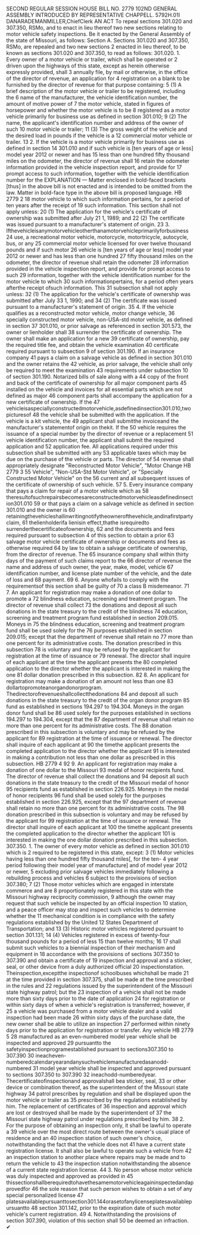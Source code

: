 SECOND REGULAR SESSION
HOUSE BILL NO. 2779
102ND GENERAL ASSEMBLY
INTRODUCED BY REPRESENTATIVE CHAPPELL.
5792H.01I DANARADEMANMILLER,ChiefClerk
AN ACT
To repeal sections 301.020 and 307.350, RSMo, and to enact in lieu thereof two new sections
relating to motor vehicle safety inspections.
Be it enacted by the General Assembly of the state of Missouri, as follows:
Section A. Sections 301.020 and 307.350, RSMo, are repealed and two new sections
2 enacted in lieu thereof, to be known as sections 301.020 and 307.350, to read as follows:
301.020. 1. Every owner of a motor vehicle or trailer, which shall be operated or
2 driven upon the highways of this state, except as herein otherwise expressly provided, shall
3 annually file, by mail or otherwise, in the office of the director of revenue, an application for
4 registration on a blank to be furnished by the director of revenue for that purpose containing:
5 (1) A brief description of the motor vehicle or trailer to be registered, including the
6 name of the manufacturer, the vehicle identification number, the amount of motive power of
7 the motor vehicle, stated in figures of horsepower and whether the motor vehicle is to be
8 registered as a motor vehicle primarily for business use as defined in section 301.010;
9 (2) The name, the applicant's identification number and address of the owner of such
10 motor vehicle or trailer;
11 (3) The gross weight of the vehicle and the desired load in pounds if the vehicle is a
12 commercial motor vehicle or trailer.
13 2. If the vehicle is a motor vehicle primarily for business use as defined in section
14 301.010 and if such vehicle is [ten years of age or less] model year 2012 or newer and has
15 less than one hundred fifty thousand miles on the odometer, the director of revenue shall
16 retain the odometer information provided in the vehicle inspection report, and provide for
17 prompt access to such information, together with the vehicle identification number for the
EXPLANATION — Matter enclosed in bold-faced brackets [thus] in the above bill is not enacted and is
intended to be omitted from the law. Matter in bold-face type in the above bill is proposed language.
HB 2779 2
18 motor vehicle to which such information pertains, for a period of ten years after the receipt of
19 such information. This section shall not apply unless:
20 (1) The application for the vehicle's certificate of ownership was submitted after July
21 1, 1989; and
22 (2) The certificate was issued pursuant to a manufacturer's statement of origin.
23 3. Ifthevehicleisanymotorvehicleotherthanamotorvehicleprimarilyforbusiness
24 use, a recreational motor vehicle, motorcycle, motortricycle, autocycle, bus, or any
25 commercial motor vehicle licensed for over twelve thousand pounds and if such motor
26 vehicle is [ten years of age or less] model year 2012 or newer and has less than one hundred
27 fifty thousand miles on the odometer, the director of revenue shall retain the odometer
28 information provided in the vehicle inspection report, and provide for prompt access to such
29 information, together with the vehicle identification number for the motor vehicle to which
30 such informationpertains, for a period often years afterthe receipt ofsuch information. This
31 subsection shall not apply unless:
32 (1) The application for the vehicle's certificate of ownership was submitted after July
33 1, 1990; and
34 (2) The certificate was issued pursuant to a manufacturer's statement of origin.
35 4. If the vehicle qualifies as a reconstructed motor vehicle, motor change vehicle,
36 specially constructed motor vehicle, non-USA-std motor vehicle, as defined in section
37 301.010, or prior salvage as referenced in section 301.573, the owner or lienholder shall
38 surrender the certificate of ownership. The owner shall make an application for a new
39 certificate of ownership, pay the required title fee, and obtain the vehicle examination
40 certificate required pursuant to subsection 9 of section 301.190. If an insurance company
41 pays a claim on a salvage vehicle as defined in section 301.010 and the owner retains the
42 vehicle, as prior salvage, the vehicle shall only be required to meet the examination
43 requirements under subsection 10 of section 301.190. Notarized bills of sale along with a
44 copy of the front and back of the certificate of ownership for all major component parts
45 installed on the vehicle and invoices for all essential parts which are not defined as major
46 component parts shall accompany the application for a new certificate of ownership. If the
47 vehicleisaspeciallyconstructedmotorvehicle,asdefinedinsection301.010,twopicturesof
48 the vehicle shall be submitted with the application. If the vehicle is a kit vehicle, the
49 applicant shall submitthe invoiceand the manufacturer's statementof origin on thekit. If the
50 vehicle requires the issuance of a special number by the director of revenue or a replacement
51 vehicle identification number, the applicant shall submit the required application and
52 application fee. All applications required under this subsection shall be submitted with any
53 applicable taxes which may be due on the purchase of the vehicle or parts. The director of
54 revenue shall appropriately designate "Reconstructed Motor Vehicle", "Motor Change
HB 2779 3
55 Vehicle", "Non-USA-Std Motor Vehicle", or "Specially Constructed Motor Vehicle" on the
56 current and all subsequent issues of the certificate of ownership of such vehicle.
57 5. Every insurance company that pays a claim for repair of a motor vehicle which as
58 theresultofsuchrepairsbecomesareconstructedmotorvehicleasdefinedinsection301.010
59 or that pays a claim on a salvage vehicle as defined in section 301.010 and the owner is
60 retainingthevehicleshallinwritingnotifytheownerofthevehicle,andinafirstpartyclaim,
61 thelienholderifa lienisin effect,thathe isrequiredto surrenderthecertificateofownership,
62 and the documents and fees required pursuant to subsection 4 of this section to obtain a prior
63 salvage motor vehicle certificate of ownership or documents and fees as otherwise required
64 by law to obtain a salvage certificate of ownership, from the director of revenue. The
65 insurance company shall within thirty days of the payment of such claims report to the
66 director of revenue the name and address of such owner, the year, make, model, vehicle
67 identification number, and license plate number of the vehicle, and the date of loss and
68 payment.
69 6. Anyone whofails to comply with the requirementsof this section shall be guilty of
70 a class B misdemeanor.
71 7. An applicant for registration may make a donation of one dollar to promote a
72 blindness education, screening and treatment program. The director of revenue shall collect
73 the donations and deposit all such donations in the state treasury to the credit of the blindness
74 education, screening and treatment program fund established in section 209.015. Moneys in
75 the blindness education, screening and treatment program fund shall be used solely for the
76 purposes established in section 209.015; except that the department of revenue shall retain no
77 more than one percent for its administrative costs. The donation prescribed in this subsection
78 is voluntary and may be refused by the applicant for registration at the time of issuance or
79 renewal. The director shall inquire of each applicant at the time the applicant presents the
80 completed application to the director whether the applicant is interested in making the one
81 dollar donation prescribed in this subsection.
82 8. An applicant for registration may make a donation of an amount not less than one
83 dollartopromoteanorgandonorprogram. Thedirectorofrevenueshallcollectthedonations
84 and deposit all such donations in the state treasury to the credit of the organ donor program
85 fund as established in sections 194.297 to 194.304. Moneys in the organ donor fund shall be
86 used solely for the purposes established in sections 194.297 to 194.304, except that the
87 department of revenue shall retain no more than one percent for its administrative costs. The
88 donation prescribed in this subsection is voluntary and may be refused by the applicant for
89 registration at the time of issuance or renewal. The director shall inquire of each applicant at
90 the timethe applicant presents the completed application to the director whether the applicant
91 is interested in making a contribution not less than one dollar as prescribed in this subsection.
HB 2779 4
92 9. An applicant for registration may make a donation of one dollar to the Missouri
93 medal of honor recipients fund. The director of revenue shall collect the donations and
94 deposit all such donations in the state treasury to the credit of the Missouri medal of honor
95 recipients fund as established in section 226.925. Moneys in the medal of honor recipients
96 fund shall be used solely for the purposes established in section 226.925, except that the
97 department of revenue shall retain no more than one percent for its administrative costs. The
98 donation prescribed in this subsection is voluntary and may be refused by the applicant for
99 registration at the time of issuance or renewal. The director shall inquire of each applicant at
100 the timethe applicant presents the completed application to the director whether the applicant
101 is interested in making the one dollar donation prescribed in this subsection.
307.350. 1. The owner of every motor vehicle as defined in section 301.010 which is
2 required to be registered in this state, except:
3 (1) Motor vehicles having less than one hundred fifty thousand miles[, for the ten-
4 year period following their model year of manufacture] and of model year 2012 or newer,
5 excluding prior salvage vehicles immediately following a rebuilding process and vehicles
6 subject to the provisions of section 307.380;
7 (2) Those motor vehicles which are engaged in interstate commerce and are
8 proportionately registered in this state with the Missouri highway reciprocity commission,
9 although the owner may request that such vehicle be inspected by an official inspection
10 station, and a peace officer may stop and inspect such vehicles to determine whether the
11 mechanical condition is in compliance with the safety regulations established by the United
12 States Department of Transportation; and
13 (3) Historic motor vehicles registered pursuant to section 301.131;
14 (4) Vehicles registered in excess of twenty-four thousand pounds for a period of less
15 than twelve months;
16
17 shall submit such vehicles to a biennial inspection of their mechanism and equipment in
18 accordance with the provisions of sections 307.350 to 307.390 and obtain a certificate of
19 inspection and approval and a sticker, seal, or other device from a duly authorized official
20 inspectionstation. Theinspection,exceptthe inspectionof schoolbuses whichshall be made
21 at the time provided in section 307.375, shall be made at the time prescribed in the rules and
22 regulations issued by the superintendent of the Missouri state highway patrol; but the
23 inspection of a vehicle shall not be made more than sixty days prior to the date of application
24 for registration or within sixty days of when a vehicle's registration is transferred; however, if
25 a vehicle was purchased from a motor vehicle dealer and a valid inspection had been made
26 within sixty days of the purchase date, the new owner shall be able to utilize an inspection
27 performed within ninety days prior to the application for registration or transfer. Any vehicle
HB 2779 5
28 manufactured as an even-numbered model year vehicle shall be inspected and approved
29 pursuantto the safetyinspectionprogramestablished pursuant to sections307.350 to 307.390
30 ineacheven-numberedcalendaryearandanysuchvehiclemanufacturedasanodd-numbered
31 model year vehicle shall be inspected and approved pursuant to sections 307.350 to 307.390
32 ineachodd-numberedyear. Thecertificateofinspectionand approvalshall bea sticker, seal,
33 or other device or combination thereof, as the superintendent of the Missouri state highway
34 patrol prescribes by regulation and shall be displayed upon the motor vehicle or trailer as
35 prescribed by the regulations established by him. The replacement of certificates of
36 inspection and approval which are lost or destroyed shall be made by the superintendent of
37 the Missouri state highway patrol under regulations prescribed by him.
38 2. For the purpose of obtaining an inspection only, it shall be lawful to operate a
39 vehicle over the most direct route between the owner's usual place of residence and an
40 inspection station of such owner's choice, notwithstanding the fact that the vehicle does not
41 have a current state registration license. It shall also be lawful to operate such a vehicle from
42 an inspection station to another place where repairs may be made and to return the vehicle to
43 the inspection station notwithstanding the absence of a current state registration license.
44 3. No person whose motor vehicle was duly inspected and approved as provided in
45 thissectionshallberequiredtohavethesamemotorvehicleagaininspectedandapprovedfor
46 the sole reason that such person wishes to obtain a set of any special personalized license
47 platesavailablepursuanttosection301.144orasetofanylicenseplatesavailablepursuantto
48 section 301.142, prior to the expiration date of such motor vehicle's current registration.
49 4. Notwithstanding the provisions of section 307.390, violation of this section shall
50 be deemed an infraction.
✔